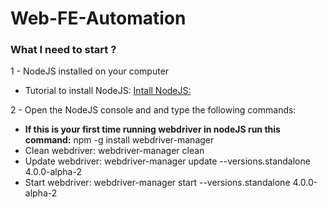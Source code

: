 # Web-FE-Automation
### What I need to start ?
1 - NodeJS installed on your computer
* Tutorial to install NodeJS:  [Intall NodeJS:](https://www.wikihow.com/Install-Node.Js-on-Windows#:~:text=1%20Open%20the%20Node.Js%20download%20site.%20Go%20to,its%20installation%20success%20by%20using%20Command%20Prompt%20.)

2 - Open the NodeJS console and and type the following commands:
* **If this is your first time running webdriver in nodeJS run this command:** npm -g install webdriver-manager
* Clean webdriver: webdriver-manager clean
* Update webdriver: webdriver-manager update --versions.standalone 4.0.0-alpha-2
* Start webdriver: webdriver-manager start --versions.standalone 4.0.0-alpha-2